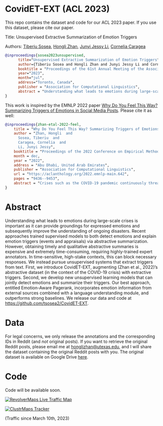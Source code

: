# CovidET-EXT (ACL 2023)

This repo contains the dataset and code for our ACL 2023 paper. If you use this dataset, please cite our paper.

Title: Unsupervised Extractive Summarization of Emotion Triggers

Authors: <a href="https://www.tsosea.com/">Tiberiu Sosea</a>, <a href="https://honglizhan.github.io/">Hongli Zhan</a>, <a href="https://jessyli.com/">Junyi Jessy Li</a>, <a href="https://www.cs.uic.edu/~cornelia/">Cornelia Caragea</a>

```bibtex
@inproceedings{sosea2023unsupervised,
      title="Unsupervised Extractive Summarization of Emotion Triggers", 
      author={Tiberiu Sosea and Hongli Zhan and Junyi Jessy Li and Cornelia Caragea},
      booktitle = "Proceedings of the 61st Annual Meeting of the Association for Computational Linguistics (Volume 1: Long Papers)",
      year="2023",
      month="jul",
      address="Toronto, Canada",
      publisher = "Association for Computational Linguistics",
      abstract = "Understanding what leads to emotions during large-scale crises is important as it can provide groundings for expressed emotions and subsequently improve the understanding of ongoing disasters. Recent approaches \cite{zhan-etal-2022-feel} trained supervised models to both detect emotions and explain emotion triggers (events and appraisals) via abstractive summarization. However, obtaining timely and qualitative abstractive summaries is expensive and extremely time-consuming, requiring highly-trained expert annotators. In time-sensitive, high-stake contexts, this can block necessary responses. We instead pursue \emph{unsupervised} systems that extract triggers from text. First, we introduce \dataset{}, augmenting \cite{zhan-etal-2022-feel}'s abstractive dataset (in the context of the COVID-19 crisis) with extractive triggers. Second, we develop new unsupervised learning models that can jointly detect emotions and summarize their triggers. Our best approach, entitled Emotion-Aware Pagerank, incorporates emotion information from external sources combined with a language understanding module, and outperforms strong baselines. We release our data and code at \url{https://github.com/tsosea2/CovidET-EXT}.",
}
```

This work is inspired by the EMNLP 2022 paper <a href="https://aclanthology.org/2022.emnlp-main.642.pdf">Why Do You Feel This Way? Summarizing Triggers of Emotions in Social Media Posts</a>. Please cite it as well:

```bibtex
@inproceedings{zhan-etal-2022-feel,
    title = "Why Do You Feel This Way? Summarizing Triggers of Emotions in Social Media Posts",
    author = "Zhan, Hongli  and
      Sosea, Tiberiu  and
      Caragea, Cornelia  and
      Li, Junyi Jessy",
    booktitle = "Proceedings of the 2022 Conference on Empirical Methods in Natural Language Processing",
    month = dec,
    year = "2022",
    address = "Abu Dhabi, United Arab Emirates",
    publisher = "Association for Computational Linguistics",
    url = "https://aclanthology.org/2022.emnlp-main.642",
    pages = "9436--9453",
    abstract = "Crises such as the COVID-19 pandemic continuously threaten our world and emotionally affect billions of people worldwide in distinct ways. Understanding the triggers leading to people{'}s emotions is of crucial importance. Social media posts can be a good source of such analysis, yet these texts tend to be charged with multiple emotions, with triggers scattering across multiple sentences. This paper takes a novel angle, namely, emotion detection and trigger summarization, aiming to both detect perceived emotions in text, and summarize events and their appraisals that trigger each emotion. To support this goal, we introduce CovidET (Emotions and their Triggers during Covid-19), a dataset of {\textasciitilde}1,900 English Reddit posts related to COVID-19, which contains manual annotations of perceived emotions and abstractive summaries of their triggers described in the post. We develop strong baselines to jointly detect emotions and summarize emotion triggers. Our analyses show that CovidET presents new challenges in emotion-specific summarization, as well as multi-emotion detection in long social media posts.",
}
```

# Abstract
Understanding what leads to emotions during large-scale crises is important as it can provide groundings for expressed emotions and subsequently improve the understanding of ongoing disasters. Recent approaches trained supervised models to both detect emotions and explain emotion triggers (events and appraisals) via abstractive summarization. However, obtaining timely and qualitative abstractive summaries is expensive and extremely time-consuming, requiring highly-trained expert annotators. In time-sensitive, high-stake contexts, this can block necessary responses. We instead pursue unsupervised systems that extract triggers from text. First, we introduce CovidET-EXT, augmenting (Zhan et al., 2022)’s abstractive dataset (in the context of the COVID-19 crisis) with extractive triggers. Second, we develop new unsupervised learning models that can jointly detect emotions and summarize their triggers. Our best approach, entitled Emotion-Aware Pagerank, incorporates emotion information from external sources combined with a language understanding module, and outperforms strong baselines. We release our data and code at https://github.com/tsosea2/CovidET-EXT.

# Data
For legal concerns, we only release the annotations and the corresponding IDs in Reddit (and *not* original posts). If you want to retrieve the original Reddit posts, please email me at [honglizhan@utexas.edu](mailto:honglizhan@utexas.edu), and I will share the dataset containing the original Reddit posts with you. The original dataset is available on Google Drive [here](https://drive.google.com/drive/folders/1APfcOe2MAl8bP56D6Ug5LqamkVuHhJrC?usp=share_link).

# Code
Code will be available soon.

[![RevolverMaps Live Traffic Map](http://rf.revolvermaps.com/w/3/s/a/7/0/0/ffffff/010020/aa0000/5mtpsf8i5p6.png)](https://www.revolvermaps.com/livestats/5mtpsf8i5p6/)

[![ClustrMaps Tracker](https://www.clustrmaps.com/map_v2.png?d=UGBgp9pq2WpPEFTNNkQzZuv0dgvOOMXQ1-gflu9WZFk&cl=ffffff)](https://clustrmaps.com/site/1btj3)

(Traffic since March 10th, 2023)

